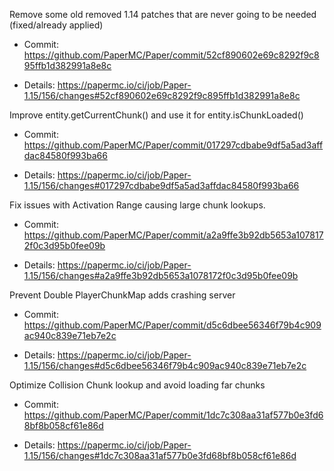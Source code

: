 Remove some old removed 1.14 patches that are never going to be needed (fixed/already applied)

* Commit: https://github.com/PaperMC/Paper/commit/52cf890602e69c8292f9c895ffb1d382991a8e8c

* Details: https://papermc.io/ci/job/Paper-1.15/156/changes#52cf890602e69c8292f9c895ffb1d382991a8e8c

Improve entity.getCurrentChunk() and use it for entity.isChunkLoaded() 

* Commit: https://github.com/PaperMC/Paper/commit/017297cdbabe9df5a5ad3affdac84580f993ba66

* Details: https://papermc.io/ci/job/Paper-1.15/156/changes#017297cdbabe9df5a5ad3affdac84580f993ba66

Fix issues with Activation Range causing large chunk lookups.

* Commit: https://github.com/PaperMC/Paper/commit/a2a9ffe3b92db5653a1078172f0c3d95b0fee09b

* Details: https://papermc.io/ci/job/Paper-1.15/156/changes#a2a9ffe3b92db5653a1078172f0c3d95b0fee09b

Prevent Double PlayerChunkMap adds crashing server

* Commit: https://github.com/PaperMC/Paper/commit/d5c6dbee56346f79b4c909ac940c839e71eb7e2c

* Details: https://papermc.io/ci/job/Paper-1.15/156/changes#d5c6dbee56346f79b4c909ac940c839e71eb7e2c

Optimize Collision Chunk lookup and avoid loading far chunks 

* Commit: https://github.com/PaperMC/Paper/commit/1dc7c308aa31af577b0e3fd68bf8b058cf61e86d

* Details: https://papermc.io/ci/job/Paper-1.15/156/changes#1dc7c308aa31af577b0e3fd68bf8b058cf61e86d